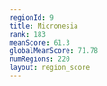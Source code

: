```yaml
---
regionId: 9
title: Micronesia
rank: 183
meanScore: 61.3
globalMeanScore: 71.78
numRegions: 220
layout: region_score
---
```

